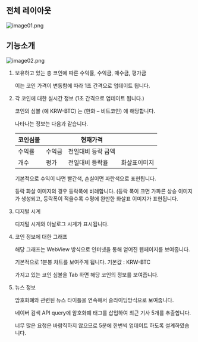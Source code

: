 ## 전체 레이아웃

![image01.png](https://s3-us-west-2.amazonaws.com/secure.notion-static.com/5a6b3280-d3d2-4051-9a88-153144eeecda/image01.png)

## 기능소개

![image02.png](https://s3-us-west-2.amazonaws.com/secure.notion-static.com/cba16121-434d-4d50-8ed0-af7bf3bf0b20/image02.png)

1. 보유하고 있는 총 코인에 따른 수익률, 수익금, 매수금, 평가금
    
    이는 코인 가격이 변동함에 따라 1초 간격으로 업데이트 됩니다.
    
2. 각 코인에 대한 실시간 정보 (1초 간격으로 업데이트 됩니다.)
    
    코인의 심볼 (예 KRW-BTC) 는 (한화 – 비트코인) 에 해당합니다.
    
    나타나는 정보는 다음과 같습니다.
    
    | 코인심볼 |  |  현재가격 |  |
    | --- | --- | --- | --- |
    | 수익률 | 수익금 | 전일대비 등락 금액 |  |
    | 개수 | 평가 | 전일대비 등락율 | 화살표이미지 |
    
    기본적으로 수익이 나면 빨간색, 손실이면 파란색으로 표현됩니다.
    
    등락 화살 이미지의 경우 등락폭에 비례합니다. (등락 폭이 크면 가파른 상승 이미지가 생성되고, 등락폭이 적을수록 수평에 완만한 화살표 이미지가 표현됩니다.
    
3. 디지털 시계
    
    디지털 시계와 아날로그 시계가 표시됩니다. 
    
4. 코인 정보에 대한 그래프
    
    해당 그래프는 WebView 방식으로 인터넷을 통해 얻어진 웹페이지를 보여줍니다.
    
    기본적으로 1분봉 차트를 보여주게 됩니다. 기본값 : KRW-BTC
    
    가지고 있는 코인 심볼을 Tab 하면 해당 코인의 정보를 보여줍니다.
    
5. 뉴스 정보
    
    암호화폐와 관련된 뉴스 타이틀을 연속해서 슬라이딩방식으로 보여줍니다.
    
    네이버 검색 API query에 암호화폐 태그를 삽입하여 최근 기사 5개를 추출합니다.
    
    너무 많은 요청은 바람직하지 않으므로 5분에 한번씩 업데이트 하도록 설계하였습니다.
